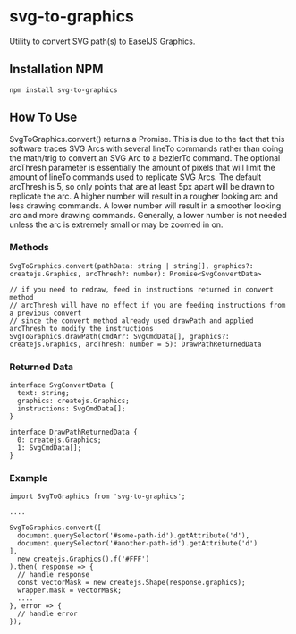 # svg-to-graphics
Utility to convert SVG path(s) to EaselJS Graphics.

## Installation NPM
`npm install svg-to-graphics`

## How To Use
SvgToGraphics.convert() returns a Promise. This is due to the fact that this software traces SVG Arcs with several lineTo commands rather than doing the math/trig to convert an SVG Arc to a bezierTo command. The optional arcThresh parameter is essentially the amount of pixels that will limit the amount of lineTo commands used to replicate SVG Arcs. The default arcThresh is 5, so only points that are at least 5px apart will be drawn to replicate the arc. A higher number will result in a rougher looking arc and less drawing commands. A lower number will result in a smoother looking arc and more drawing commands. Generally, a lower number is not needed unless the arc is extremely small or may be zoomed in on.

### Methods
```
SvgToGraphics.convert(pathData: string | string[], graphics?: createjs.Graphics, arcThresh?: number): Promise<SvgConvertData>

// if you need to redraw, feed in instructions returned in convert method
// arcThresh will have no effect if you are feeding instructions from a previous convert
// since the convert method already used drawPath and applied arcThresh to modify the instructions
SvgToGraphics.drawPath(cmdArr: SvgCmdData[], graphics?: createjs.Graphics, arcThresh: number = 5): DrawPathReturnedData
```
### Returned Data
```
interface SvgConvertData {
  text: string;
  graphics: createjs.Graphics;
  instructions: SvgCmdData[];
}

interface DrawPathReturnedData {
  0: createjs.Graphics;
  1: SvgCmdData[];
}
```

### Example
```
import SvgToGraphics from 'svg-to-graphics';

....

SvgToGraphics.convert([
  document.querySelector('#some-path-id').getAttribute('d'),
  document.querySelector('#another-path-id').getAttribute('d')
],
  new createjs.Graphics().f('#FFF')
).then( response => {
  // handle response
  const vectorMask = new createjs.Shape(response.graphics);
  wrapper.mask = vectorMask;
  ....
}, error => {
  // handle error
});

```
